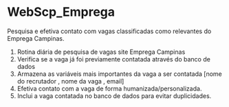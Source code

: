 # WebScp_Emprega
 Pesquisa e efetiva contato com vagas classificadas como relevantes do Emprega Campinas. 

1. Rotina diária de pesquisa de vagas site Emprega Campinas
2. Verifica se a vaga já foi previamente contatada através do banco de dados
3. Armazena as variáveis mais importantes da vaga a ser contatada [nome do recrutador , nome da vaga , email]
4. Efetiva contato com a vaga de forma humanizada/personalizada.
5. Inclui a vaga contatada no banco de dados para evitar duplicidades.